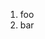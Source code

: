 ﻿<properties
	pageTitle="Task Runners"
	description="bla bla bla"
	slug="task-runners"
	keywords="css, html, javascript"
/>

1. foo
2. bar